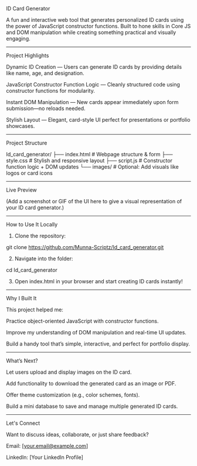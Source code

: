 ID Card Generator

A fun and interactive web tool that generates personalized ID cards using the power of JavaScript constructor functions. Built to hone skills in Core JS and DOM manipulation while creating something practical and visually engaging.


---

Project Highlights

Dynamic ID Creation — Users can generate ID cards by providing details like name, age, and designation.

JavaScript Constructor Function Logic — Cleanly structured code using constructor functions for modularity.

Instant DOM Manipulation — New cards appear immediately upon form submission—no reloads needed.

Stylish Layout — Elegant, card-style UI perfect for presentations or portfolio showcases.



---

Project Structure

Id_card_generator/
├── index.html    # Webpage structure & form
├── style.css     # Stylish and responsive layout
├── script.js     # Constructor function logic + DOM updates
└── images/       # Optional: Add visuals like logos or card icons


---

Live Preview

(Add a screenshot or GIF of the UI here to give a visual representation of your ID card generator.)


---

How to Use It Locally

1. Clone the repository:

git clone https://github.com/Munna-Scriptz/Id_card_generator.git


2. Navigate into the folder:

cd Id_card_generator


3. Open index.html in your browser and start creating ID cards instantly!




---

Why I Built It

This project helped me:

Practice object-oriented JavaScript with constructor functions.

Improve my understanding of DOM manipulation and real-time UI updates.

Build a handy tool that’s simple, interactive, and perfect for portfolio display.



---

What’s Next?

Let users upload and display images on the ID card.

Add functionality to download the generated card as an image or PDF.

Offer theme customization (e.g., color schemes, fonts).

Build a mini database to save and manage multiple generated ID cards.



---

Let's Connect

Want to discuss ideas, collaborate, or just share feedback?

Email: [your.email@example.com]

LinkedIn: [Your LinkedIn Profile]
